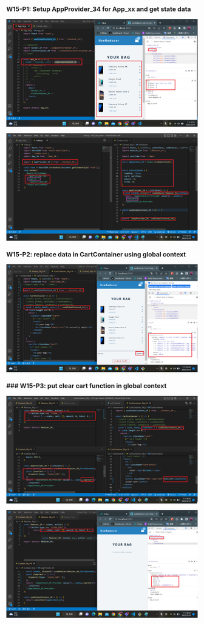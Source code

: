 ### W15-P1: Setup AppProvider_34 for App_xx and get state data

![](w15-p1-1.png)

![](w15-p1-2.png)

### W15-P2: replace data in CartContainer using global context

![](w15-p2.png)

### ### W15-P3: put clear cart function in global context
 
![](w15-p3-1.png)
 
![](w15-p3-2.png)

